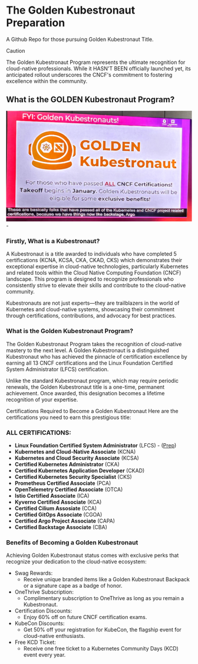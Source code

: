 # The Golden Kubestronaut Preparation
A Github Repo for those pursuing Golden Kubestronaut Title.
> [!CAUTION] 
> The Golden Kubestronaut Program represents the ultimate recognition for cloud-native professionals. While it HASN'T BEEN officially launched yet, its anticipated rollout underscores the CNCF's commitment to fostering excellence within the community.

## What is the GOLDEN Kubestronaut Program?

![Golden Kubestronaut](./public/the-golden-kubestronaut-announcement.png "Golden Kubestronaut") - 

### Firstly, What is a Kubestronaut?
A Kubestronaut is a title awarded to individuals who have completed 5 certifications (KCNA, KCSA, CKA, CKAD, CKS) which demonstrates their exceptional expertise in cloud-native technologies, particularly Kubernetes and related tools within the Cloud Native Computing Foundation (CNCF) landscape. This program is designed to recognize professionals who consistently strive to elevate their skills and contribute to the cloud-native community.

Kubestronauts are not just experts—they are trailblazers in the world of Kubernetes and cloud-native systems, showcasing their commitment through certifications, contributions, and advocacy for best practices.

### What is the Golden Kubestronaut Program?
The Golden Kubestronaut Program takes the recognition of cloud-native mastery to the next level. A Golden Kubestronaut is a distinguished Kubestronaut who has achieved the pinnacle of certification excellence by earning all 13 CNCF certifications and the Linux Foundation Certified System Administrator (LFCS) certification.

Unlike the standard Kubestronaut program, which may require periodic renewals, the Golden Kubestronaut title is a one-time, permanent achievement. Once awarded, this designation becomes a lifetime recognition of your expertise.

Certifications Required to Become a Golden Kubestronaut
Here are the certifications you need to earn this prestigious title:

### ALL CERTIFICATIONS:
- **Linux Foundation Certified System Administrator** (LFCS) - ([Prep](./1-LFCS/README.md))
- **Kubernetes and Cloud-Native Associate** (KCNA)
- **Kubernetes and Cloud Security Associate** (KCSA)
- **Certified Kubernetes Administrator** (CKA)
- **Certified Kubernetes Application Developer** (CKAD)
- **Certified Kubernetes Security Specialist** (CKS)
- **Prometheus Certified Associate** (PCA)
- **OpenTelemetry Certified Associate** (OTCA)
- **Istio Certified Associate** (ICA)
- **Kyverno Certified Associate** (KCA)
- **Certified Cilium Assosiate** (CCA)
- **Certified GitOps Associate** (CGOA)
- **Certified Argo Project Associate** (CAPA)
- **Certified Backstage Associate** (CBA)

### Benefits of Becoming a Golden Kubestronaut

Achieving Golden Kubestronaut status comes with exclusive perks that recognize your dedication to the cloud-native ecosystem:

- Swag Rewards:
    - Receive unique branded items like a Golden Kubestronaut Backpack or a signature cape as a badge of honor.
- OneThrive Subscription:
    - Complimentary subscription to OneThrive as long as you remain a Kubestronaut.
- Certification Discounts:
    - Enjoy 60% off on future CNCF certification exams.
- KubeCon Discounts: 
    - Get 50% off your registration for KubeCon, the flagship event for cloud-native enthusiasts.
- Free KCD Ticket: 
    - Receive one free ticket to a Kubernetes Community Days (KCD) event every year.